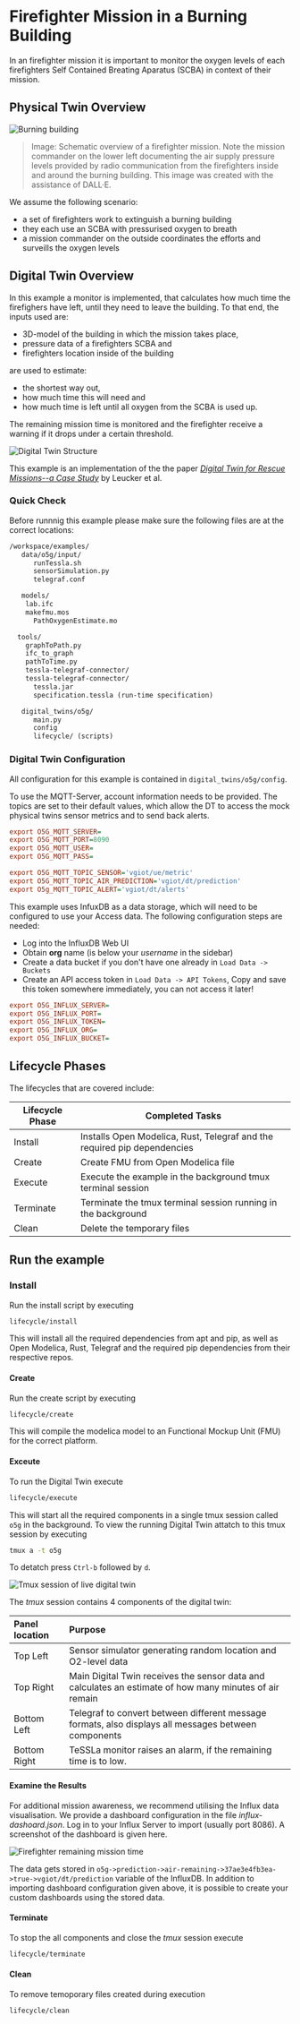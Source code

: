 # Firefighter Mission in a Burning Building

In an firefighter mission it is important to monitor the oxygen levels of
each firefighters Self Contained Breating Aparatus (SCBA) in context of
their mission.

## Physical Twin Overview

![Burning building](img/o5g_physical_twin_overview.png)

> Image: Schematic overview of a firefighter mission. Note the mission
> commander on the lower left documenting the air supply pressure levels
> provided by radio communication from the firefighters inside and around
> the burning building. This image was created with the assistance of
> DALL·E.

We assume the following scenario:

* a set of firefighters work to extinguish a burning building
* they each use an SCBA with pressurised oxygen to breath
* a mission commander on the outside coordinates the efforts and
  surveills the oxygen levels

## Digital Twin Overview

In this example a monitor is implemented, that calculates how much time
the firefighers have left, until they need to leave the building.
To that end, the inputs used are:

* 3D-model of the building in which the mission takes place,
* pressure data of a firefighters SCBA and
* firefighters location inside of the building

are used to estimate:

* the shortest way out,
* how much time this will need and
* how much time is left until all oxygen from the SCBA is used up.

The remaining mission time is monitored and the firefighter receive
a warning if it drops under a certain threshold.

![Digital Twin Structure](img/o5g_digital_twin_architecture.png)

This example is an implementation of the the paper [_Digital Twin for Rescue Missions--a Case Study_](https://ceur-ws.org/Vol-3507/paper4.pdf) by Leucker et al.

### Quick Check

Before runnnig this example please make sure the following files are at the correct locations:

```txt
/workspace/examples/
   data/o5g/input/
      runTessla.sh
      sensorSimulation.py
      telegraf.conf

   models/
    lab.ifc
    makefmu.mos
      PathOxygenEstimate.mo

  tools/
    graphToPath.py
    ifc_to_graph
    pathToTime.py
    tessla-telegraf-connector/
    tessla-telegraf-connector/
      tessla.jar
      specification.tessla (run-time specification)

   digital_twins/o5g/
      main.py
      config
      lifecycle/ (scripts)
```

### Digital Twin Configuration

All configuration for this example is contained in `digital_twins/o5g/config`.

To use the MQTT-Server, account information needs to be provided.
The topics are set to their default values, which allow the DT to
access the mock physical twins sensor metrics and to send back alerts.

```ini
export O5G_MQTT_SERVER=
export O5G_MQTT_PORT=8090
export O5G_MQTT_USER=
export O5G_MQTT_PASS=

export O5G_MQTT_TOPIC_SENSOR='vgiot/ue/metric'
export O5G_MQTT_TOPIC_AIR_PREDICTION='vgiot/dt/prediction'
export O5g_MQTT_TOPIC_ALERT='vgiot/dt/alerts'
```

This example uses InfuxDB as a data storage, which will need to be
configured to use your Access data. The following configuration
steps are needed:

* Log into the InfluxDB Web UI
* Obtain **org** name (is below your _username_ in the sidebar)
* Create a data bucket if you don't have one already in
  `Load Data -> Buckets`
* Create an API access token in `Load Data -> API Tokens`,
  Copy and save this token somewhere immediately, you can not access it
  later!

```ini
export O5G_INFLUX_SERVER=
export O5G_INFLUX_PORT=
export O5G_INFLUX_TOKEN=
export O5G_INFLUX_ORG=
export O5G_INFLUX_BUCKET=
```

## Lifecycle Phases

The lifecycles that are covered include:

| Lifecycle Phase    | Completed Tasks |
| --------- | ------- |
| Install    | Installs Open Modelica, Rust, Telegraf and the required pip dependencies |
| Create    | Create FMU from Open Modelica file                 |
| Execute   | Execute the example in the background tmux terminal session                      |
| Terminate | Terminate the tmux terminal session running in the background                                                  |
| Clean | Delete the temporary files                                                 |

## Run the example

### Install

Run the install script by executing

```bash
lifecycle/install
```

This will install all the required dependencies from apt and pip, as well as
Open Modelica, Rust, Telegraf and the required pip dependencies
from their respective repos.

#### Create

Run the create script by executing

```bash
lifecycle/create
```

This will compile the modelica model to an Functional Mockup Unit (FMU)
for the correct platform.

#### Exceute

To run the Digital Twin execute

```bash
lifecycle/execute
```

This will start all the required components in a single tmux session
called `o5g` in the background.
To view the running Digital Twin attatch to this tmux session by executing

```bash
tmux a -t o5g
```

To detatch press `Ctrl-b` followed by `d`.

![Tmux session of live digital twin](img/o5g_running_screenshot.png)

The _tmux_ session contains 4 components of the digital twin:

| Panel location | Purpose |
|:---|:---|
| Top Left | Sensor simulator generating random location and O2-level data |
| Top Right | Main Digital Twin receives the sensor data and calculates an estimate of how many minutes of air remain |
| Bottom Left | Telegraf to convert between different message formats, also displays all messages between components |
| Bottom Right | TeSSLa monitor raises an alarm, if the remaining time is to low. |

#### Examine the Results

For additional mission awareness, we recommend utilising the Influx data
visualisation. We provide a dashboard configuration in the file
_influx-dashoard.json_. Log in to your Influx Server to import
(usually port 8086). A screenshot of the dashboard is given here.

![Firefighter remaining mission time](img/influx-dashboard.png)

The data gets stored in 
`o5g->prediction->air-remaining->37ae3e4fb3ea->true->vgiot/dt/prediction`
variable of the InfluxDB. In addition to importing dashboard configuration
given above, it is possible to create your custom dashboards using
the stored data.

#### Terminate

To stop the all components and close the _tmux_ session execute

```bash
lifecycle/terminate
```

#### Clean

To remove temoporary files created during execution

```bash
lifecycle/clean
```
